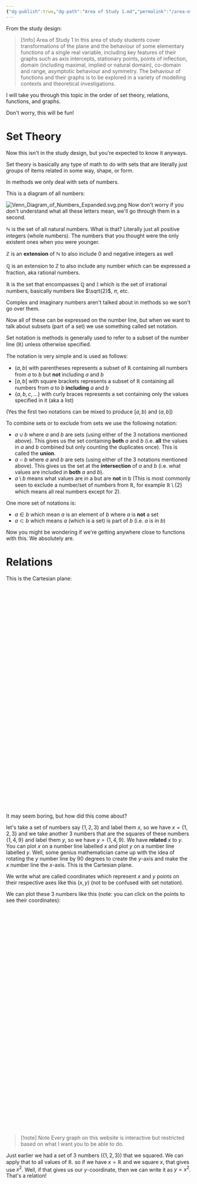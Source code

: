 ```yaml
---
{"dg-publish":true,"dg-path":"Area of Study 1.md","permalink":"/area-of-study-1/"}
---
```


<meta name='twitter:card' content='summary' />
<meta name='twitter:site' content='https://math-methods.vercel.app/area-of-study-1' />
<meta name='twitter:title' content='Area of Study 1' />
<meta name='twitter:description' content='Math Methods' />
<meta name='twitter:image' content='https://raw.githubusercontent.com/zai1208/math-methods/refs/heads/main/src/site/favicon.png' />


From the study design:

> [!info] Area of Study 1
> In this area of study students cover transformations of the plane and the behaviour of some elementary functions of a single real variable, including key features of their graphs such as axis intercepts, stationary points, points of inflection, domain (including maximal, implied or natural domain), co-domain and range, asymptotic behaviour and symmetry. The behaviour of functions and their graphs is to be explored in a variety of modelling contexts and theoretical investigations.

I will take you through this topic in the order of set theory, relations, functions, and graphs.

Don't worry, this will be fun!

# Set Theory

Now this isn't in the study design, but you're expected to know it anyways.

Set theory is basically any type of math to do with sets that are literally just groups of items related in some way, shape, or form.

In methods we only deal with sets of numbers.

This is a diagram of all numbers:

![Venn_Diagram_of_Numbers_Expanded.svg.png](/img/user/Methods%20Textbook/Venn_Diagram_of_Numbers_Expanded.svg.png)
Now don't worry if you don't understand what all these letters mean, we'll go through them in a second.

$\mathbb{N}$ is the set of all natural numbers. What is that? Literally just all positive integers (whole numbers). The numbers that you thought were the only existent ones when you were younger.

$\mathbb{Z}$ is an **extension** of $\mathbb{N}$ to also include $0$ and negative integers as well

$\mathbb{Q}$ is an extension to $\mathbb{Z}$ to also include any number which can be expressed a fraction, aka rational numbers.

$\mathbb{R}$ is the set that encompasses $\mathbb{Q}$ and $\mathbb{I}$ which is the set of irrational numbers, basically numbers like $\sqrt{2}$, $\pi$, etc.

Complex and imaginary numbers aren't talked about in methods so we son't go over them.

Now all of these can be expressed on the number line, but when we want to talk about subsets (part of a set) we use something called set notation.

Set notation is methods is generally used to refer to a subset of the number line ($\mathbb{R}$) unless otherwise specified.

The notation is very simple and is used as follows:

- $(a,b)$ with parentheses represents a subset of $\mathbb{R}$ containing all numbers from $a$ to $b$ but **not** including $a$ and $b$
- $[a,b]$ with square brackets represents a subset of $\mathbb{R}$ containing all numbers from $a$ to $b$ **including** $a$ and $b$
- $\{a, b, c, \dots\}$ with curly braces represents a set containing only the values specified in it (aka a list)

(Yes the first two notations can be mixed to produce $[a,b)$ and $(a,b]$)

To combine sets or to exclude from sets we use the following notation:

- $a \cup b$ where $a$ and $b$ are sets (using either of the 3 notations mentioned above). This gives us the set containing **both** $a$ and $b$ (i.e. **all** the values in $a$ and $b$ combined but only counting the duplicates once). This is called the **union**.
- $a \cap b$ where $a$ and $b$ are sets (using either of the 3 notations mentioned above). This gives us the set at the **intersection** of $a$ and $b$ (i.e. what values are included in **both** $a$ and $b$).
- $a\setminus b$ means what values are in a but are **not** in b (This is most commonly seen to exclude a number/set of numbers from $\mathbb{R}$, for example $\mathbb{R} \setminus \{2\}$ which means all real numbers except for 2).

One more set of notations is:
- $a \in b$ which mean $a$ is an element of $b$ where $a$ is **not** a set
- $a \subset b$ which means $a$ (which is a set) is part of $b$ (i.e. $a$ is in $b$)

Now you might be wondering if we're getting anywhere close to functions with this. We absolutely are.

# Relations

This is the Cartesian plane:

<script src="https://www.desmos.com/api/v1.9/calculator.js?apiKey=dcb31709b452b1cf9dc26972add0fda6"></script>

<div id="cartesian plane" style="width: 600px; height: 600px;"></div>

<script>
  var elt = document.getElementById('cartesian plane');
  var calculator = Desmos.GraphingCalculator(elt, {lockViewport: true, expressionsCollapsed : true, expressions: false, settingsMenu : false, xAxisArrowMode: Desmos.AxisArrowModes.BOTH, yAxisArrowMode: Desmos.AxisArrowModes.BOTH });
</script>

It may seem boring, but how did this come about?

let's take a set of numbers say $\{1,2,3\}$ and label them $x$, so we have $x=\{1,2,3\}$ and we take another 3 numbers that are the squares of these numbers $\{1,4,9\}$ and label them $y$, so we have $y=\{1,4,9\}$. We have **related** $x$ to $y$. You can plot $x$ on a number line labelled $x$ and plot $y$ on a number line labelled $y$. Well, some genius mathematician came up with the idea of rotating the $y$ number line by 90 degrees to create the $y$-axis and make the $x$ number line the $x$-axis. This is the Cartesian plane.

We write what are called coordinates which represent $x$ and $y$ points on their respective axes like this $(x,y)$ (not to be confused with set notation).

We can plot these 3 numbers like this (note: you can click on the points to see their coordinates):

<div id="3 number plot" style="width: 600px; height: 600px;"></div>

<script>
  var elt = document.getElementById('3 number plot');
  var calculator = Desmos.GraphingCalculator(elt, {expressionsCollapsed : true, expressions: false, settingsMenu : false, xAxisArrowMode: Desmos.AxisArrowModes.BOTH, yAxisArrowMode: Desmos.AxisArrowModes.BOTH });
  calculator.setExpression({ id: 'a', latex: 'a=\\left[1,2,3\\right]' });
  calculator.setExpression({ id: 'b', latex: 'b=\\left[1,4,9\\right]' });
  calculator.setExpression({ id: 'c', latex: '\\left(a,b\\right)' });

</script>

> [!note] Note
> Every graph on this website is interactive but restricted based on what I want you to be able to do.

Just earlier we had a set of 3 numbers ($\{ 1,2,3 \}$) that we squared. We can apply that to all values of $\mathbb{R}$. so if we have $x=\mathbb{R}$ and we square $x$, that gives use $x^2$. Well, if that gives us our $y$-coordinate, then we can write it as $y=x^2$. That's a relation!





